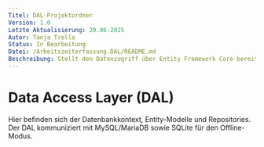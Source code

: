 ```yaml
---
Titel: DAL-Projektordner
Version: 1.0
Letzte Aktualisierung: 20.06.2025
Autor: Tanja Trella
Status: In Bearbeitung
Datei: /Arbeitszeiterfassung.DAL/README.md
Beschreibung: Stellt den Datenzugriff über Entity Framework Core bereit.
---
```


# Data Access Layer (DAL)

Hier befinden sich der Datenbankkontext, Entity-Modelle und Repositories. Der DAL kommuniziert mit MySQL/MariaDB sowie SQLite für den Offline-Modus.
